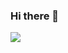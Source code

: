 ### Hi there 👋

<a href="https://velog.io/@rhdxoals" target="_blank"><img src="https://img.shields.io/badge/javascript-#F0DB4F?style=flat-square&logo=javascript&logoColor=white"/></a>
